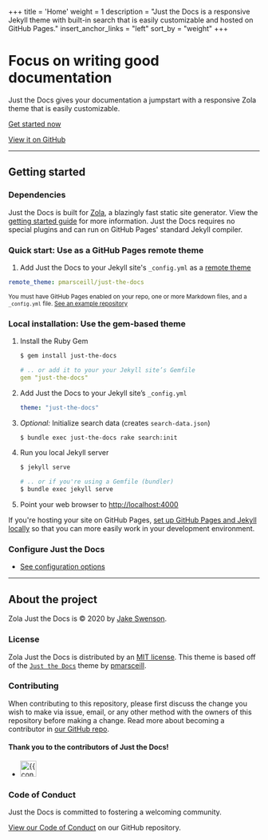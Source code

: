 +++
title = 'Home'
weight = 1
description = "Just the Docs is a responsive Jekyll theme with built-in search that is easily customizable and hosted on GitHub Pages."
insert_anchor_links = "left"
sort_by = "weight"
+++

# Focus on writing good documentation

Just the Docs gives your documentation a jumpstart with a responsive Zola theme that is easily customizable.

[Get started now](#getting-started) 
<!--{: .btn .btn-primary .fs-5 .mb-4 .mb-md-0 .mr-2 } -->

[View it on GitHub](https://github.com/jakeswenson/zola-just-the-docs) <!-- {: .btn .fs-5 .mb-4 .mb-md-0 } -->

---

## Getting started

### Dependencies

Just the Docs is built for [Zola](https://www.getzola.org/), a blazingly fast static site generator. 
View the [getting started guide](https://www.getzola.org/documentation/getting-started/overview/) for more information. 
Just the Docs requires no special plugins and can run on GitHub Pages' standard Jekyll compiler. 
<!-- TODO: Parity - I wish I could say this...
The [Jekyll SEO Tag plugin](https://github.com/jekyll/jekyll-seo-tag) is included by default (no need to run any special installation) 
to inject SEO and open graph metadata on docs pages. 
For information on how to configure SEO and open graph metadata visit the [Jekyll SEO Tag usage guide](https://jekyll.github.io/jekyll-seo-tag/usage/).
-->

### Quick start: Use as a GitHub Pages remote theme

1. Add Just the Docs to your Jekyll site's `_config.yml` as a [remote theme](https://blog.github.com/2017-11-29-use-any-theme-with-github-pages/)
```yaml
remote_theme: pmarsceill/just-the-docs
```
<small>You must have GitHub Pages enabled on your repo, one or more Markdown files, and a `_config.yml` file. [See an example repository](https://github.com/pmarsceill/jtd-remote)</small>

### Local installation: Use the gem-based theme

1. Install the Ruby Gem
    ```bash
    $ gem install just-the-docs
    ```
    ```yaml
    # .. or add it to your your Jekyll site’s Gemfile
    gem "just-the-docs"
    ```
2. Add Just the Docs to your Jekyll site’s `_config.yml`
    ```yaml
    theme: "just-the-docs"
    ```
3. _Optional:_ Initialize search data (creates `search-data.json`)
    ```bash
    $ bundle exec just-the-docs rake search:init
    ```
3. Run you local Jekyll server
    ```bash
    $ jekyll serve
    ```
    ```bash
    # .. or if you're using a Gemfile (bundler)
    $ bundle exec jekyll serve
    ```
4. Point your web browser to [http://localhost:4000](http://localhost:4000)

If you're hosting your site on GitHub Pages, [set up GitHub Pages and Jekyll locally](https://help.github.com/en/articles/setting-up-your-github-pages-site-locally-with-jekyll) so that you can more easily work in your development environment.

### Configure Just the Docs

- [See configuration options](configuration.md)

---

## About the project

Zola Just the Docs is &copy; 2020 by [Jake Swenson](https://github.com/jakeswenson).

### License

Zola Just the Docs is distributed by an [MIT license](https://github.com/jakeswenson/zola-just-the-docs/blob/master/LICENSE).
This theme is based off of the [`Just the Docs`](https://github.com/pmarsceill/just-the-docs) theme by [pmarsceill](https://www.thismodernweb.com/).

### Contributing

When contributing to this repository, please first discuss the change you wish to make via issue,
email, or any other method with the owners of this repository before making a change. Read more about becoming a contributor in [our GitHub repo](https://github.com/pmarsceill/just-the-docs#contributing).

#### Thank you to the contributors of Just the Docs!

<ul class="list-style-none">
  <li class="d-inline-block mr-1">
     <a href="{{ contributor.html_url }}"><img src="{{ contributor.avatar_url }}" width="32" height="32" alt="{{ contributor.login }}"/></a>
  </li>
</ul>

### Code of Conduct

Just the Docs is committed to fostering a welcoming community.

[View our Code of Conduct](https://github.com/pmarsceill/just-the-docs/tree/master/CODE_OF_CONDUCT.md) on our GitHub repository.
